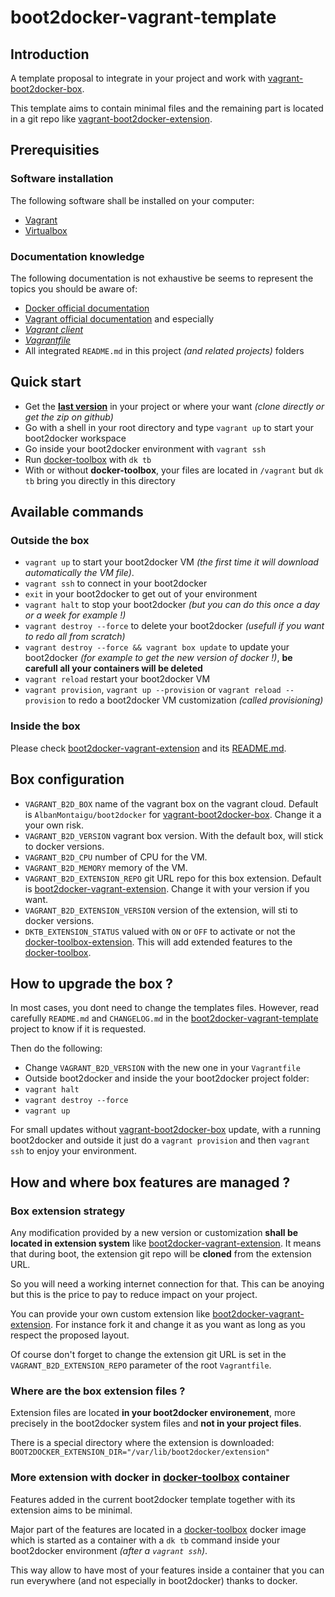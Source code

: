 # boot2docker-vagrant-template

## Introduction

A template proposal to integrate in your project and work with [vagrant-boot2docker-box](https://github.com/AlbanMontaigu/boot2docker-vagrant-box).

This template aims to contain minimal files and the remaining part is located in a git repo like [vagrant-boot2docker-extension](https://github.com/AlbanMontaigu/boot2docker-vagrant-extension).

## Prerequisities

### Software installation

The following software shall be installed on your computer:
- [Vagrant](https://www.vagrantup.com/downloads.html)
- [Virtualbox](https://www.virtualbox.org/wiki/Downloads)

### Documentation knowledge

The following documentation is not exhaustive be seems to represent the topics you should be aware of:
- [Docker official documentation](https://docs.docker.com/)
- [Vagrant official documentation](https://www.vagrantup.com/docs) and especially
 - *[Vagrant client](https://www.vagrantup.com/docs/cli/)*
 - *[Vagrantfile](https://www.vagrantup.com/docs/vagrantfile/)*
- All integrated ```README.md``` in this project *(and related projects)* folders

## Quick start

- Get the **[last version](https://github.com/AlbanMontaigu/boot2docker-vagrant-template/releases)** in your project or where your want *(clone directly or get the zip on github)*
- Go with a shell in your root directory and type ```vagrant up``` to start your boot2docker workspace
- Go inside your boot2docker environment with ```vagrant ssh```
- Run [docker-toolbox](https://github.com/AlbanMontaigu/docker-toolbox) with ```dk tb```
- With or without **docker-toolbox**, your files are located in ```/vagrant``` but ```dk tb``` bring you directly in this directory

## Available commands

### Outside the box

- ```vagrant up``` to start your boot2docker VM *(the first time it will download automatically the VM file)*.
- ```vagrant ssh``` to connect in your boot2docker
- ```exit``` in your boot2docker to get out of your environment
- ```vagrant halt``` to stop your boot2docker *(but you can do this once a day or a week for example !)*
- ```vagrant destroy --force``` to delete your boot2docker *(usefull if you want to redo all from scratch)*
- ```vagrant destroy --force && vagrant box update``` to update your boot2docker *(for example to get the new version of docker !)*, **be carefull all your containers will be deleted**
- ```vagrant reload``` restart your boot2docker VM
- ```vagrant provision```, ```vagrant up --provision``` or ```vagrant reload --provision``` to redo a boot2docker VM customization *(called provisioning)*

### Inside the box

Please check [boot2docker-vagrant-extension](https://github.com/AlbanMontaigu/boot2docker-vagrant-extension) and its [README.md](https://github.com/AlbanMontaigu/boot2docker-vagrant-extension/blob/latest/README.md).

## Box configuration

- ```VAGRANT_B2D_BOX``` name of the vagrant box on the vagrant cloud. Default is ```AlbanMontaigu/boot2docker``` for [vagrant-boot2docker-box](https://github.com/AlbanMontaigu/boot2docker-vagrant-box). Change it a your own risk.
- ```VAGRANT_B2D_VERSION``` vagrant box version. With the default box, will stick to docker versions.
- ```VAGRANT_B2D_CPU``` number of CPU for the VM.
- ```VAGRANT_B2D_MEMORY``` memory of the VM.
- ```VAGRANT_B2D_EXTENSION_REPO``` git URL repo for this box extension. Default is [boot2docker-vagrant-extension](https://github.com/AlbanMontaigu/boot2docker-vagrant-extension). Change it with your version if you want.
- ```VAGRANT_B2D_EXTENSION_VERSION``` version of the extension, will sti to docker versions.
- ```DKTB_EXTENSION_STATUS``` valued with ```ON``` or ```OFF``` to activate or not the [docker-toolbox-extension](https://github.com/AlbanMontaigu/docker-toolbox-extension). This will add extended features to the [docker-toolbox](https://github.com/AlbanMontaigu/docker-toolbox).

## How to upgrade the box ?

In most cases, you dont need to change the templates files. However, read carefully ```README.md``` and ```CHANGELOG.md``` in the [boot2docker-vagrant-template](https://github.com/AlbanMontaigu/boot2docker-vagrant-template) project to know if it is requested.

Then do the following:
- Change ```VAGRANT_B2D_VERSION``` with the new one in your ```Vagrantfile```
- Outside boot2docker and inside the your boot2docker project folder:
 -  ```vagrant halt```
 -  ```vagrant destroy --force```
 -  ```vagrant up```

For small updates without [vagrant-boot2docker-box](https://github.com/AlbanMontaigu/boot2docker-vagrant-box) update, with a running boot2docker and outside it just do a ```vagrant provision``` and then ```vagrant ssh``` to enjoy your environment.

## How and where box features are managed ?

### Box extension strategy

Any modification provided by a new version or customization **shall be located in extension system** like [boot2docker-vagrant-extension](https://github.com/AlbanMontaigu/boot2docker-vagrant-extension). It means that during boot, the extension git repo will be **cloned** from the extension URL.

So you will need a working internet connection for that. This can be anoying but this is the price to pay to reduce impact on your project.

You can provide your own custom extension like [boot2docker-vagrant-extension](https://github.com/AlbanMontaigu/boot2docker-vagrant-extension). For instance fork it and change it as you want as long as you respect the proposed layout.

Of course don't forget to change the extension git URL is set in the ```VAGRANT_B2D_EXTENSION_REPO``` parameter of the root ```Vagrantfile```.

### Where are the box extension files ?

Extension files are located **in your boot2docker environement**, more precisely in the boot2docker system files and **not in your project files**.

There is a special directory where the extension is downloaded: ```BOOT2DOCKER_EXTENSION_DIR="/var/lib/boot2docker/extension"```

### More extension with docker in [docker-toolbox](https://github.com/AlbanMontaigu/docker-toolbox) container

Features added in the current boot2docker template together with its extension aims to be minimal.

Major part of the features are located in a [docker-toolbox](https://github.com/AlbanMontaigu/docker-toolbox) docker image which is started as a container with a ```dk tb``` command inside your boot2docker environment *(after a ```vagrant ssh```)*.

This way allow to have most of your features inside a container that you can run everywhere (and not especially in boot2docker) thanks to docker.
